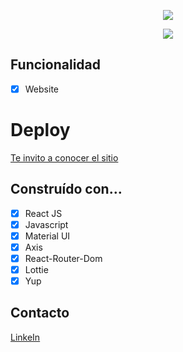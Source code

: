 <p align="center">
  <img src="https://user-images.githubusercontent.com/63796774/151594462-8e82c7f3-27af-442a-81eb-e8c5eb864edf.png">
</p>
<p align="center">
  <img src="https://user-images.githubusercontent.com/63796774/151447347-fec8d6f9-23d1-4343-bdc3-73d3bd9c8d95.png">
</p>

## Funcionalidad
- [x] Website
# Deploy

[Te invito a conocer el sitio ](https://jump-streaming.netlify.app)


## Construído con…

- [x] React JS
- [x] Javascript
- [x] Material UI
- [x] Axis
- [x] React-Router-Dom
- [x] Lottie
- [x] Yup

## Contacto

[LinkeIn](https://www.linkedin.com/in/lauriacunia/)

